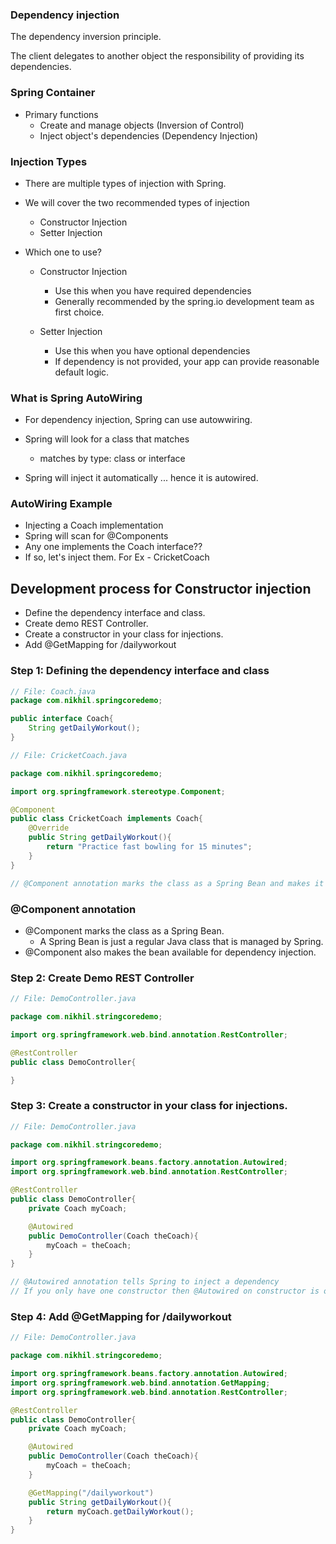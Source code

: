 ### Dependency injection

The dependency inversion principle.

The client delegates to another object the responsibility of providing its dependencies.

### Spring Container
* Primary functions
    * Create and manage objects (Inversion of Control)
    * Inject object's dependencies (Dependency Injection)

### Injection Types

* There are multiple types of injection with Spring.

* We will cover the two recommended types of injection
    * Constructor Injection
    * Setter Injection

* Which one to use?
    * Constructor Injection
        * Use this when you have required dependencies
        * Generally recommended by the spring.io development team as first choice.

    * Setter Injection
        * Use this when you have optional dependencies
        * If dependency is not provided, your app can provide reasonable default logic.

### What is Spring AutoWiring

* For dependency injection, Spring can use autowwiring.

* Spring will look for a class that matches
    * matches by type: class or interface

* Spring will inject it automatically ... hence it is autowired.

### AutoWiring Example

* Injecting a Coach implementation
* Spring will scan for @Components
* Any one implements the Coach interface??
* If so, let's inject them. For Ex - CricketCoach


## Development process for Constructor injection

* Define the dependency interface and class.
* Create demo REST Controller.
* Create a constructor in your class for injections.
* Add @GetMapping for /dailyworkout

### Step 1: Defining the dependency interface and class

```java
// File: Coach.java
package com.nikhil.springcoredemo;

public interface Coach{
    String getDailyWorkout();
}
```
```java
// File: CricketCoach.java

package com.nikhil.springcoredemo;

import org.springframework.stereotype.Component;

@Component
public class CricketCoach implements Coach{
    @Override
    public String getDailyWorkout(){
        return "Practice fast bowling for 15 minutes";
    }
}

// @Component annotation marks the class as a Spring Bean and makes it a candidate for dependency injection.
```

### @Component annotation

* @Component marks the class as a Spring Bean.
    * A Spring Bean is just a regular Java class that is managed by Spring.
* @Component also makes the bean available for dependency injection.

### Step 2: Create Demo REST Controller

```java
// File: DemoController.java

package com.nikhil.stringcoredemo;

import org.springframework.web.bind.annotation.RestController;

@RestController
public class DemoController{

}
```


### Step 3: Create a constructor in your class for injections.

```java
// File: DemoController.java

package com.nikhil.stringcoredemo;

import org.springframework.beans.factory.annotation.Autowired;
import org.springframework.web.bind.annotation.RestController;

@RestController
public class DemoController{
    private Coach myCoach;

    @Autowired
    public DemoController(Coach theCoach){
        myCoach = theCoach;
    }
}

// @Autowired annotation tells Spring to inject a dependency
// If you only have one constructor then @Autowired on constructor is optional.
```

### Step 4: Add @GetMapping for /dailyworkout

```java
// File: DemoController.java

package com.nikhil.stringcoredemo;

import org.springframework.beans.factory.annotation.Autowired;
import org.springframework.web.bind.annotation.GetMapping;
import org.springframework.web.bind.annotation.RestController;

@RestController
public class DemoController{
    private Coach myCoach;

    @Autowired
    public DemoController(Coach theCoach){
        myCoach = theCoach;
    }

    @GetMapping("/dailyworkout")
    public String getDailyWorkout(){
        return myCoach.getDailyWorkout();
    }
}
```